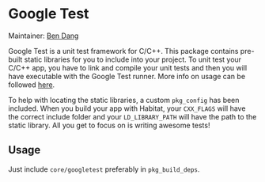 Google Test
===========

Maintainer: [Ben Dang](me@bdang.it)

Google Test is a unit test framework for C/C++.  This package contains pre-built static libraries
for you to include into your project.  To unit test your C/C++ app, you have to link and compile
your unit tests and then you will have executable with the Google Test runner.  More info on usage
can be followed [here](https://github.com/google/googletest/tree/master/googletest).

To help with locating the static libraries, a custom `pkg_config` has been included.  When you
build your app with Habitat, your `CXX_FLAGS` will have the correct include folder and your
`LD_LIBRARY_PATH` will have the path to the static library.  All you get to focus on is writing
awesome tests!

## Usage

Just include `core/googletest` preferably in `pkg_build_deps`.
